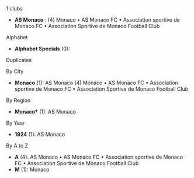 1 clubs

- **AS Monaco** : (4) Monaco • AS Monaco FC • Association sportive de Monaco FC • Association Sportive de Monaco Football Club




Alphabet

- **Alphabet Specials** (0): 




Duplicates





By City

- **Monaco** (1): AS Monaco  (4) Monaco • AS Monaco FC • Association sportive de Monaco FC • Association Sportive de Monaco Football Club




By Region

- **Monaco†** (1):   AS Monaco




By Year

- **1924** (1):   AS Monaco






By A to Z

- **A** (4): AS Monaco • AS Monaco FC • Association sportive de Monaco FC • Association Sportive de Monaco Football Club
- **M** (1): Monaco




